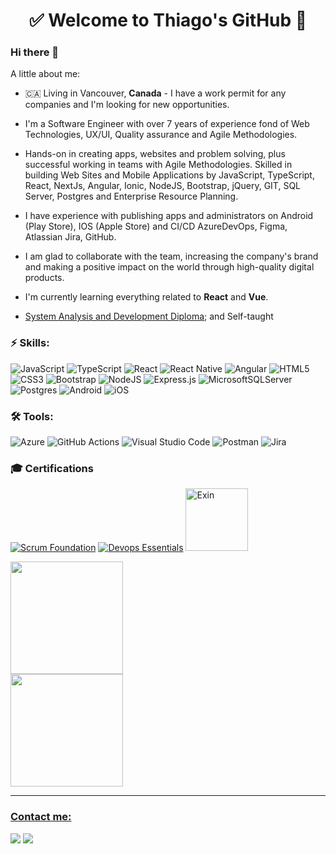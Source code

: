 <h1 align="center"> 
	✅ Welcome to Thiago's GitHub 🚀
</h1>

### Hi there 👋

A little about me:

- 🇨🇦 Living in Vancouver, **Canada** - I have a work permit for any companies and I'm looking for new opportunities.

- I'm a Software Engineer with over 7 years of experience fond of Web Technologies, UX/UI, Quality assurance and Agile Methodologies.

- Hands-on in creating apps, websites and problem solving, plus successful working in teams with Agile Methodologies.
Skilled in building Web Sites and Mobile Applications by JavaScript, TypeScript, React, NextJs, Angular, Ionic, NodeJS, Bootstrap, jQuery, GIT, SQL Server, Postgres and Enterprise Resource Planning.

- I have experience with publishing apps and administrators on Android (Play Store), IOS (Apple Store) and CI/CD AzureDevOps, Figma, Atlassian Jira, GitHub.

- I am glad to collaborate with the team, increasing the company's brand and making a positive impact on the world through high-quality digital products.

- I'm currently learning everything related to **React** and **Vue**.

- [System Analysis and Development Diploma](https://badges.wes.org/Evidence?i=554f6b47-61cd-4fe9-8500-fd483177bff1&type=ca); and Self-taught 

### ⚡ Skills:
![JavaScript](https://img.shields.io/badge/javascript-%23323330.svg?style=for-the-badge&logo=javascript&logoColor=%23F7DF1E)
![TypeScript](https://img.shields.io/badge/typescript-%23007ACC.svg?style=for-the-badge&logo=typescript&logoColor=white)
![React](https://img.shields.io/badge/react-%2320232a.svg?style=for-the-badge&logo=react&logoColor=%2361DAFB)
![React Native](https://img.shields.io/badge/react_native-%2320232a.svg?style=for-the-badge&logo=react&logoColor=%2361DAFB)
![Angular](https://img.shields.io/badge/angular-%23DD0031.svg?style=for-the-badge&logo=angular&logoColor=white)
![HTML5](https://img.shields.io/badge/html5-%23E34F26.svg?style=for-the-badge&logo=html5&logoColor=white)
![CSS3](https://img.shields.io/badge/css3-%231572B6.svg?style=for-the-badge&logo=css3&logoColor=white)
![Bootstrap](https://img.shields.io/badge/bootstrap-%23563D7C.svg?style=for-the-badge&logo=bootstrap&logoColor=white)
![NodeJS](https://img.shields.io/badge/node.js-6DA55F?style=for-the-badge&logo=node.js&logoColor=white)
![Express.js](https://img.shields.io/badge/express.js-%23404d59.svg?style=for-the-badge&logo=express&logoColor=%2361DAFB)
![MicrosoftSQLServer](https://img.shields.io/badge/Microsoft%20SQL%20Sever-CC2927?style=for-the-badge&logo=microsoft%20sql%20server&logoColor=white)
![Postgres](https://img.shields.io/badge/postgres-%23316192.svg?style=for-the-badge&logo=postgresql&logoColor=white)
![Android](https://img.shields.io/badge/Android-3DDC84?style=for-the-badge&logo=android&logoColor=white)
![iOS](https://img.shields.io/badge/iOS-000000?style=for-the-badge&logo=ios&logoColor=white)

### 🛠 Tools:
![Azure](https://img.shields.io/badge/azure-%230072C6.svg?style=for-the-badge&logo=microsoftazure&logoColor=white)
![GitHub Actions](https://img.shields.io/badge/github%20actions-%232671E5.svg?style=for-the-badge&logo=githubactions&logoColor=white)
![Visual Studio Code](https://img.shields.io/badge/Visual%20Studio%20Code-0078d7.svg?style=for-the-badge&logo=visual-studio-code&logoColor=white)
![Postman](https://img.shields.io/badge/Postman-FF6C37?style=for-the-badge&logo=postman&logoColor=white)
![Jira](https://img.shields.io/badge/jira-%230A0FFF.svg?style=for-the-badge&logo=jira&logoColor=white)

### 🎓 Certifications

[![Scrum Foundation](https://images.credly.com/size/100x100/images/c2ddc533-ba6c-464d-a69d-f9f28177176b/CertiProf-Badge-SFPC.png)](https://www.credly.com/badges/cdfe20f7-7ba1-42cd-8883-b1b19b3ded2a) [![Devops Essentials](https://images.credly.com/size/100x100/images/165466d3-37d8-4dcb-821d-cb072cfd2a69/CertiProf-Badge-DEPC.png)](https://www.credly.com/badges/16624e2c-24ee-4e69-a9af-5a220d2ee079) [<img src="https://templates.images.credential.net/156891626619564.png" alt="Exin" width="100"/>](https://www.credential.net/f75e0918-e4b8-4b90-8fc0-699541791132#gs.byj64r)

<div>
  <a href="https://github.com/thiagomv-ca">
  <img height="180em" src="https://github-readme-stats.vercel.app/api?username=thiagomv-ca&show_icons=true&include_all_commits=true&count_private=true"/>
</div>
<div>
  <a href="https://github.com/thiagomv-ca">
  <img height="180em" src="https://github-readme-stats.vercel.app/api/top-langs/?username=thiagomv-ca&layout=compact&langs_count=7"/>
</div>
<hr>

### Contact me:

<div>

<a href = "mailto:thiagomv.ca@gmail.com"><img src="https://img.shields.io/badge/Gmail-D14836?style=for-the-badge&logo=gmail&logoColor=white" target="_blank"></a>
<a href="https://www.linkedin.com/in/mvthiago/" target="_blank"><img src="https://img.shields.io/badge/-LinkedIn-%230077B5?style=for-the-badge&logo=linkedin&logoColor=white" target="_blank"></a>   
</div>



